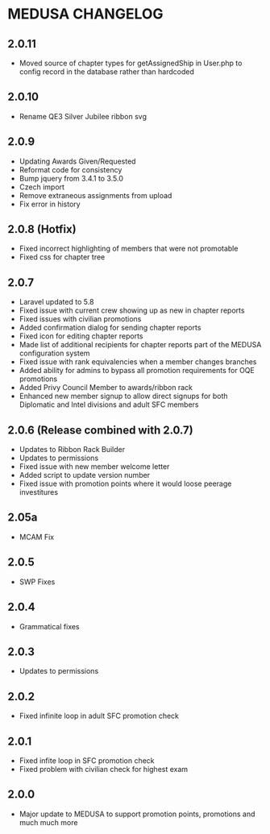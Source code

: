 # MEDUSA CHANGELOG

## 2.0.11
   - Moved source of chapter types for getAssignedShip in User.php to config record in the database rather than hardcoded

## 2.0.10
   - Rename QE3 Silver Jubilee ribbon svg

## 2.0.9
   - Updating Awards Given/Requested
   - Reformat code for consistency
   - Bump jquery from 3.4.1 to 3.5.0
   - Czech import
   - Remove extraneous assignments from upload
   - Fix error in history

## 2.0.8 (Hotfix)
   - Fixed incorrect highlighting of members that were not promotable
   - Fixed css for chapter tree
    
## 2.0.7
   - Laravel updated to 5.8
   - Fixed issue with current crew showing up as new in chapter reports
   - Fixed issues with civilian promotions
   - Added confirmation dialog for sending chapter reports
   - Fixed icon for editing chapter reports
   - Made list of additional recipients for chapter reports part of the MEDUSA configuration system
   - Fixed issue with rank equivalencies when a member changes branches
   - Added ability for admins to bypass all promotion requirements for OQE promotions
   - Added Privy Council Member to awards/ribbon rack
   - Enhanced new member signup to allow direct signups for both Diplomatic and Intel divisions and adult SFC members
    
## 2.0.6 (Release combined with 2.0.7)
   - Updates to Ribbon Rack Builder
   - Updates to permissions
   - Fixed issue with new member welcome letter
   - Added script to update version number
   - Fixed issue with promotion points where it would loose peerage investitures

## 2.05a  
   - MCAM Fix
    
## 2.0.5 
   - SWP Fixes
    
## 2.0.4 
   - Grammatical fixes
    
## 2.0.3
   - Updates to permissions
    
## 2.0.2
   - Fixed infinite loop in adult SFC promotion check            
    
## 2.0.1
   - Fixed infite loop in SFC promotion check
   - Fixed problem with civilian check for highest exam
    
## 2.0.0
   - Major update to MEDUSA to support promotion points, promotions and much much more
    